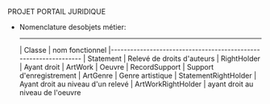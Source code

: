 PROJET PORTAIL JURIDIQUE

- Nomenclature desobjets métier:

     -----------------------------------------------------------------
    | Classe                    |   nom fonctionnel
    |-----------------------------------------------------------------
    |   Statement               | Relevé de droits d'auteurs
    |   RightHolder             | Ayant droit
    |   ArtWork                 | Oeuvre
    |   RecordSupport           | Support d'enregistrement
    |   ArtGenre                | Genre artistique
    |   StatementRightHolder    | Ayant droit au niveau d'un relevé
    |   ArtWorkRightHolder      | ayant droit au niveau de l'oeuvre
    
    